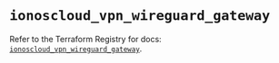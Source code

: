 # `ionoscloud_vpn_wireguard_gateway`

Refer to the Terraform Registry for docs: [`ionoscloud_vpn_wireguard_gateway`](https://registry.terraform.io/providers/ionos-cloud/ionoscloud/6.7.9/docs/resources/vpn_wireguard_gateway).
